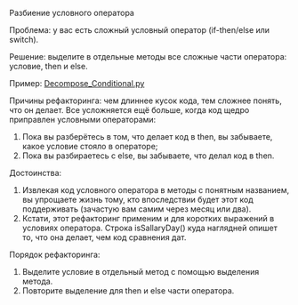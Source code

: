 Разбиение условного оператора

Проблема: у вас есть сложный условный оператор (if-then/else или switch).

Решение: выделите в отдельные методы все сложные части оператора: условие, then и else.

Пример: <a href="https://github.com/helenasilkina/refactoring/blob/master/Decompose_Conditional.py">Decompose_Conditional.py</a>

Причины рефакторинга: чем длиннее кусок кода, тем сложнее понять, что он делает. Все усложняется ещё больше, когда код щедро приправлен условными операторами:

1. Пока вы разберётесь в том, что делает код в then, вы забываете, какое условие стояло в операторе;
2. Пока вы разбираетесь с else, вы забываете, что делал код в then.

Достоинства:

1. Извлекая код условного оператора в методы с понятным названием, вы упрощаете жизнь тому, кто впоследствии будет этот код поддерживать (зачастую вам самим через месяц или два).
2. Кстати, этот рефакторинг применим и для коротких выражений в условиях оператора. Строка isSallaryDay() куда наглядней опишет то, что она делает, чем код сравнения дат.

Порядок рефакторинга:

1. Выделите условие в отдельный метод с помощью выделения метода.
2. Повторите выделение для then и else части оператора.
